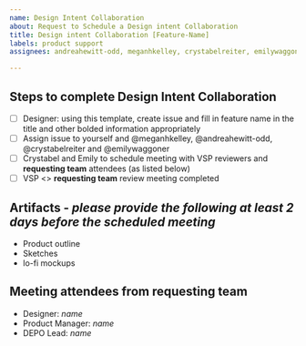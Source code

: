 ```yaml
---
name: Design Intent Collaboration
about: Request to Schedule a Design intent Collaboration
title: Design intent Collaboration [Feature-Name]
labels: product support
assignees: andreahewitt-odd, meganhkelley, crystabelreiter, emilywaggoner

---
```


## Steps to complete Design Intent Collaboration
- [ ] Designer: using this template, create issue and fill in feature name in the title and other bolded information appropriately
- [ ] Assign issue to yourself and @meganhkelley, @andreahewitt-odd, @crystabelreiter and @emilywaggoner
- [ ] Crystabel and Emily to schedule meeting with VSP reviewers and **requesting team** attendees (as listed below)
- [ ] VSP <> **requesting team** review meeting completed

## Artifacts - _please provide the following at least 2 days before the scheduled meeting_
- Product outline
- Sketches
- lo-fi mockups

## Meeting attendees from **requesting team**
- Designer: _name_
- Product Manager: _name_
- DEPO Lead: _name_




